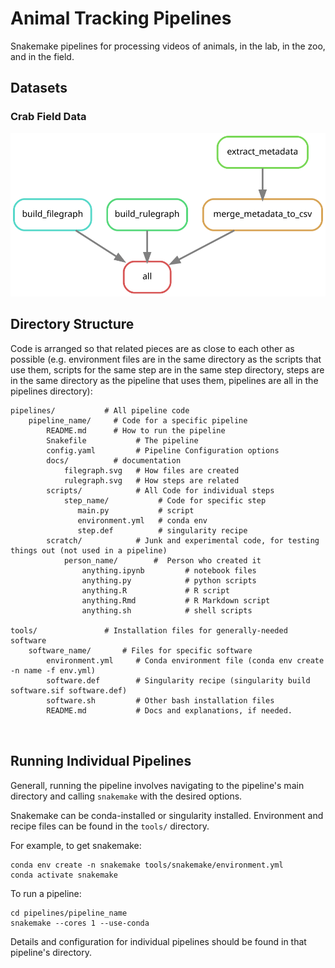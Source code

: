 
# Animal Tracking Pipelines

Snakemake pipelines for processing videos of animals, in the lab, in the zoo, and in the field.

## Datasets

### Crab Field Data

![](pipelines/crab_field/docs/rulegraph.svg)


## Directory Structure

Code is arranged so that related pieces are as close to each other as possible (e.g. environment files are in the same directory as the scripts that use them, scripts for the same step are in the same step directory, steps are in the same directory as the pipeline that uses them, pipelines are all in the pipelines directory):


```
pipelines/           # All pipeline code
    pipeline_name/     # Code for a specific pipeline
        README.md      # How to run the pipeline
        Snakefile           # The pipeline
        config.yaml         # Pipeline Configuration options
        docs/          # documentation
            filegraph.svg   # How files are created
            rulegraph.svg   # How steps are related
        scripts/            # All Code for individual steps
            step_name/           # Code for specific step 
               main.py           # script
               environment.yml   # conda env
               step.def          # singularity recipe
        scratch/            # Junk and experimental code, for testing things out (not used in a pipeline)
            person_name/        #  Person who created it
                anything.ipynb         # notebook files
                anything.py            # python scripts
                anything.R             # R script
                anything.Rmd           # R Markdown script
                anything.sh            # shell scripts

tools/               # Installation files for generally-needed software
    software_name/       # Files for specific software
        environment.yml     # Conda environment file (conda env create -n name -f env.yml)
        software.def        # Singularity recipe (singularity build software.sif software.def)
        software.sh         # Other bash installation files
        README.md           # Docs and explanations, if needed.



```

## Running Individual Pipelines

Generall, running the pipeline involves navigating to the pipeline's main directory and calling `snakemake` with the desired options.

Snakemake can be conda-installed or singularity installed.  Environment and recipe files can be found in the `tools/` directory.

For example, to get snakemake:
```
conda env create -n snakemake tools/snakemake/environment.yml
conda activate snakemake
```

To run a pipeline:
```
cd pipelines/pipeline_name
snakemake --cores 1 --use-conda
```

Details and configuration for individual pipelines should be found in that pipeline's directory.
